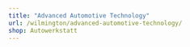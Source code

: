 ```yaml
---
title: "Advanced Automotive Technology"
url: /wilmington/advanced-automotive-technology/
shop: Autowerkstatt
---
```

